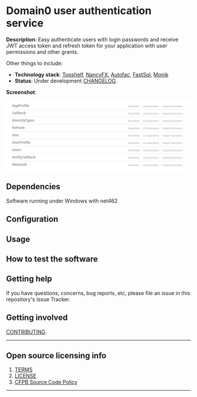 
# Domain0 user authentication service

**Description**:  Easy authenticate users with login passwords and receive JWT access token and refresh token for your application with user permissions and other grants.

Other things to include:

  - **Technology stack**: [Topshelf](https://github.com/Topshelf/Topshelf), [NancyFX](http://nancyfx.org), [Autofac](https://autofac.org), [FastSql](https://github.com/gerakul/FastSql), [Monik](https://github.com/Totopolis/monik)
  - **Status**:  Under development [CHANGELOG](CHANGELOG.md).

**Screenshot**: 

![](/screenshot.png)


## Dependencies

Software running under Windows with net462

## Configuration



## Usage


## How to test the software


## Getting help

If you have questions, concerns, bug reports, etc, please file an issue in this repository's Issue Tracker.

## Getting involved

[CONTRIBUTING](CONTRIBUTING.md).


----

## Open source licensing info
1. [TERMS](TERMS.md)
2. [LICENSE](LICENSE)
3. [CFPB Source Code Policy](https://github.com/cfpb/source-code-policy/)


----
